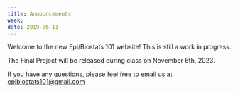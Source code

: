 ```yaml
---
title: Announcements
week: 
date: 2019-06-11
---
```


Welcome to the new Epi/Biostats 101 website! This is still a work in progress.

The Final Project will be released during class on November 6th, 2023.

If you have any questions, please feel free to email us at [epibiostats101@gmail.com](mailto:epibiostats101@gmail.com)